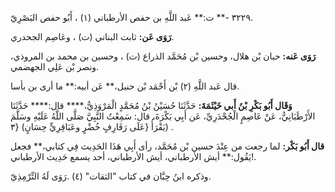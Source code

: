 ٣٢٢٩ -** ت:** عَبد اللَّهِ بن حفص الأرطباني (١) ، أَبُو حفص البَصْرِيّ.

**رَوَى عَن:** ثابت البناني (ت) ، وعَاصِم الجحدري.

**رَوَى عَنه:** حبان بْن هلال، وحسين بْن مُحَمَّد الذراع (ت) ، وحسين بن محمد بن المروذي، ونصر بْن عَلِي الجهضمي.

قال عَبد اللَّهِ (٢) بْن أَحْمَد بْن حنبل،** عَن أبيه:** ما أرى بن بأسا.

**وَقَال أَبُو بَكْرِ بْنُ أَبي خَيْثَمَةَ:** حَدَّثَنَا حُسَيْنُ بْنُ مُحَمَّدٍ الْمَرْوَذِيُّ،**** قال:**** حَدَّثَنَا الأَرْطَبَانِيُّ، عَنْ عَاصِمٍ الْجُحْدَرِيِّ، عَن أَبِي بَكْرَةَ، قال: سَمِعْتُ النَّبِيَّ صَلَّى اللَّهُ عَلَيْهِ وسَلَّمَ يَقْرَأُ {عَلَى رَفَارِفٍ خُضْرٍ وعَبَاقِرِيٍّ حِسَانٍ) {٣) .

**قال أَبُو بَكْر:** لما رجعت من عِنْدَ حسين بْن مُحَمَّد، رأى أَبِي هَذَا الحَدِيث فِي كتابي،** فجعل يَقُول:** أيش الأرطباني، أيش الأرطباني، أحد يسمع حَدِيث الأرطباني!.

وذكره ابنُ حِبَّان في كتاب "الثقات" (٤) .رَوَى لَهُ التِّرْمِذِيّ.